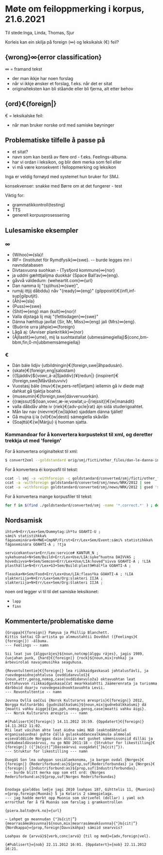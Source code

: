 # Møte om feiloppmerking i korpus, 21.6.2021

Til stede:Inga, Linda, Thomas, Sjur

Korleis kan ein skilja på foreign (∞) og leksikalsk (€) feil?

## {wrong}∞{error classification}
∞ = framand tekst
- der man ikkje har noen forslag
- når vi ikkje ønsker et forslag, f.eks. når det er sitat
- originalteksten kan bli ståande eller bli fjerna, alt etter behov

## {ord}€{foreign|}
€ = leksikalske feil:
- når man bruker norske ord med samiske bøyninger

## Problematiske tilfelle å passe på
- et sitat?
- navn som kan bestå av flere ord - f.eks. Feelings-álbuma.
- har vi ordan i leksikon, og blir dem merka som feil eller 
- vi må være konsekvent i feiloppmerking og leksikon

Inga er veldig fornøyd med systemet hun bruker for SMJ.

konsekvenser:
snakke med Børre om at det fungerer - test

Viktig for:
- grammatikkontroll(testing)
- TTS
- generell korpusprosessering

## Lulesamiske eksempler

### ∞
- {Wihoo}∞{sla}!
- IRF= {Institutet för Rymdfysik}∞{swe}. -- burde legges inn i navndatabasen
- Divtasvuona suohkan - {Tysfjord kommune}∞{nor} 
- ja uddni gæhttjalijma duokkár {Space Ball’av}∞{eng}.
- gåvvå váldedum: {weheartit.com}∞{url}
- Dan namma lij "{sjöhus}∞{swe}",
- rumáj ittjij dåbddu} nåv "{ready}∞{eng}" {gilppostit}€{infl,inf-sup|gilputjit}.
- {Åh}∞{sla}
- {Puss}∞{swe}
- {Shit}∞{eng} man {kult}∞{nor}!
- Valla dijstagá lij máj "{fettisdagen}∞{swe}"
- Dánna hæhttup javllat {Sir, Mr, Miss}∞{eng} jali {Mrs}∞{eng}.
- {Buörrie urra jáhpie}∞{foreign}
- Lågå aj: {Avviser plankritikk}∞{nor}
- {Åjllastit}∞{ume}, mij la suohtastallat {ubmesámegiellaj}${conc,bm-bbm,fin,0-m|ubbmemsámegiellaj}

### €
- Dán bále lidjiv {utbildningin}€{foreign,swe|åhpadusán}.
- {skate}€{foreign,eng|salostam} 
- {{Sjáddiv}${vowc,á-a|Sjaddiv}}¥{redun|} {inspirert}€{foreign,swe|Måvtåstuvviv} 
- Vuostasj bále {muv}€{w,pers-refl|ietjam} iellemin gå iv diede majt dahkat gå tjaktja boahtá.
- {museumin}€{foreign,swe|dávvervuorkán}.
- {{ræjssut}${loan,vowc,æ-ie;vowlat,u-i|riejssit}}€{w|manádit} 
- valla dåbdåv ahte iv {riek}€{adv-pcle|rat} ájn sidá studerigoahtet.
- Mån lav nav {nievrre}€{w|lájkke} sjaddam dánna tjállet!
- Gå mujna ij la {vil}€{w|desti} sámegiella skåvlån
- {Soajttá}€{w|Márjju} ij huoman sjatta.

### Kommandoar for å konvertera korpustekst til xml, og deretter trekkja ut med 'foreign'
For å konvertera originaltekst til xml:
```sh
$ convert2xml --goldstandard orig/smj/ficti/other_files/dan-le-danna-infonuorra.correct.txt.xsl 
```

For å konvertera éi korpusfil til tekst:
```sh
ccat -l smj -a -withforeign -c goldstandard/converted/smj/ficti/other_files/dan-le-danna-infonuorra.correct.txt.xml
ccat -a -withforeign goldstandard/converted/smj/news/NRK/2012 | see
ccat -a -withforeign goldstandard/converted/smj/news/NRK/2012 | gsed 's/¶/\n/g'
```

For å konvertera mange korpusfiler til tekst:
```sh
for f in $(find ./goldstandard/converted/smj -name '*.correct.*' ) ; do bname=$(basename $f); ccat -a -withforeign $f | gsed 's/¶/\n/g' > tts/$bname; done
```

## Nordsamisk

```
ihtu+N+Err/Lex+Sem/Dummytag:ihºtu GOAHTI-U ;
sámi% statistihkka% fágaseminára+N+MWE+CmpNP/First+Err/Lex+Sem/Event:sámi% statistihkka% fágaseminára GOAHTI-A ; !tja

servicekantuvra+Err/Lex:service# KANTUR_N ;
sykehuonaš+N+Sem/Build+Err/Lex+Use/LIA:syke^huotna DAIVVAS ;
hovedsivva+N+Sem/Semcon+Err/Lex+Use/LIA:hoved^sivva GOAHTI-A ; !LIA
plasthálla+N+Err/Lex+G3+Sem/Build:plast9#hálºla GOAHTI-A ;

fleaska+N+Sem/Food+Err/Lex+Use/LIA:fleasºka GOAHTI-A ; !LIA
slakteriija+N+Err/Lex+Sem/Org:slakteri IIJA ;
slakteriija+N+Err/Lex+Sem/Org:šlakteri IIJA ;
```

noen ord legger vi til til det samiske leksikonet:
- `lapp`
- `finn`

## Kommenterte/problematiske døme

```
{Gruppa}€{foreign|} Pamyua ja Phillip Blanchett.
Kittis šattai CD-artista go almmustahtii Dovddut ({Feelings}€{foreign|}) -álbuma.
--- Feelings -- namn

Sii leat juo {álggurájes}${noun,notcmp|álggu rájes}, jagis 1989, čuojahan punk, {hard}€{foreign|} {rock}${noun,mix|rohka} ja árbevirolaš navajomusihka seaguhusa.

{Revontultentie}€{foreign|} lea riikkaidgaskasaš johtalusfávli, ja ruovdegeaidnojohtalusa {ovddidanvuloš}£{noun,attr,gensg,nomsg,case|ovddidanvuloža} oktavuohtan leat evttohuvvon riikkaidgaskasaččat mearkkašahtti Jäämerenrata ja turismma dárbbuid doarju ruovdegeaidnooktavuohta Levii.
--- Revontultentie -- namn

Jovnna Ovllá oaččui {Norsk Kulturarvs ærespris}€{foreign|} 2012, Norgga Kulturárbbi {gudnibálkašumi}${noun,mix|gudnebálkkašumi} dá {moatti vahku áigge}£{po,pph,nomsg,gensg,case|moatti vahku áigi}.
--- Norsk Kulturarvs ærespris --- namn

#{Publisert}€{foreign|} 14.11.2012 10:59. {Oppdatert}€{foreign|} 14.11.2012 11:02.
Mii leat vásihan ahte leat áidna sámi NGO (eaktodáhtolaš organisašuvdna) guhte čállá gulaskuddancealkámuša almmolaš eiseválddiide Norggas dain áššiin mat gusket sámenissoniid dillái ja sohkabealdásseárvui, nu go NOU 2011:18 – {Struktur for likestilling}€{foreign|} ({‘}‰{cit|”}Dásseárvui vuogádat{’}‰{cit|”}).
--- Struktur for likestilling --- namn

Duogáš Son lea oahppan sosiálaekonoma, ja bargan ovdal {Norges}€{foreign|} {Rederiforbund:as}${prop,suf|Rederiforbundas} ja {Norges}€{foreign|} {Industriforbund:as}${prop,suf|Industriforbundas}.
--- burde blitt merka opp som ett ord: {Norges Rederiforbund:as}${prop,suf|Norges Rederiforbundas} 


Enodaga gielddas ledje jagi 2010 loahpas 187, Gihttelis 11, {Muonios}∞{prop,foreign|Muonás} 5 ja Kolaris 2 sámegielaga.
--- jag hadde merkt opp Muonio som skrivefel (dollar) i yaml och errorthat før å få Muonás som førslag i gramkontrollen

{piera.balto@nrk.no}∞{url}

— Lehpet go meannudan {"}‰{cit|”}{mearrasámeáksuvnna}${noun,mix|mearrasámeakšuvnna}{"}‰{cit|”} {Nordkappa}∞{prop,foreign|Davvikáhpa} sámiid searvvis?

Loahpas de {arvvá}${verb,conc|arvá} {til og med}∞{adv,foreign|vel}.

{#Publisert}∞{nob} 22.11.2012 16:01. {Oppdatert}∞{nob} 22.11.2012 16:21.
```
